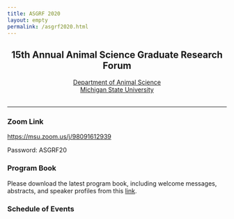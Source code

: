 ```yaml
---
title: ASGRF 2020
layout: empty
permalink: /asgrf2020.html
---
```


## <center>15th Annual Animal Science Graduate Research Forum</center>  

<center><a href="http://www.ans.msu.edu" target="_blank">Department of Animal Science</a></center>
<center><a href="https://msu.edu" target="_blank">Michigan State University</a></center>
<br>

-----

### Zoom Link

<a href="https://msu.zoom.us/j/98091612939" targe="_blank">https://msu.zoom.us/j/98091612939</a>

Password: ASGRF20

### Program Book

Please download the latest program book, including welcome messages, abstracts, and speaker profiles from this <a href="{{ site.baseurl }}/files/ASGRF20.pdf" targe="_blank">link</a>.

###  Schedule of Events

